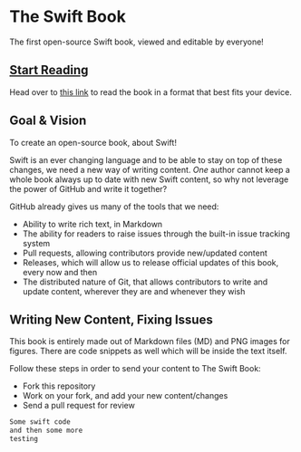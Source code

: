The Swift Book
==============
The first open-source Swift book, viewed and editable by everyone!

[Start Reading](https://vandadnp.gitbooks.io/theswiftbook/)
-------------
Head over to [this link](https://vandadnp.gitbooks.io/theswiftbook/) to read the book in a format that best fits your device.

Goal & Vision
-------------
To create an open-source book, about Swift!

Swift is an ever changing language and to be able to stay on top of these changes, we need a new way of writing content. *One* author cannot keep a whole book always up to date with new Swift content, so why not leverage the power of GitHub and write it together?

GitHub already gives us many of the tools that we need:

-   Ability to write rich text, in Markdown
-   The ability for readers to raise issues through the built-in issue tracking system
-   Pull requests, allowing contributors provide new/updated content
-   Releases, which will allow us to release official updates of this book, every now and then
-   The distributed nature of Git, that allows contributors to write and update content, wherever they are and whenever they wish


Writing New Content, Fixing Issues
-------------------
This book is entirely made out of Markdown files (MD) and PNG images for figures. There are code snippets as well which will be inside the text itself.

Follow these steps in order to send your content to The Swift Book:
* Fork this repository
* Work on your fork, and add your new content/changes
* Send a pull request for review

```swift
Some swift code
and then some more
testing
```